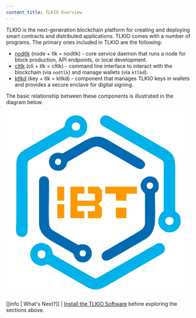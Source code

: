 ```yaml
---
content_title: TLKIO Overview
---
```


TLKIO is the next-generation blockchain platform for creating and deploying smart contracts and distributed applications. TLKIO comes with a number of programs. The primary ones included in TLKIO are the following:

* [nodtlk](01_nodtlk/index.md) (node + tlk = nodtlk)  - core service daemon that runs a node for block production, API endpoints, or local development.
* [cltlk](02_cltlk/index.md) (cli + tlk = cltlk) - command line interface to interact with the blockchain (via `nodtlk`) and manage wallets (via `ktlkd`).
* [ktlkd](03_ktlkd/index.md) (key + tlk = ktlkd) - component that manages TLKIO keys in wallets and provides a secure enclave for digital signing.

The basic relationship between these components is illustrated in the diagram below.

![TLKIO components](./images/ecochain.png)

[[info | What's Next?]]
| [Install the TLKIO Software](00_install/index.md) before exploring the sections above.
